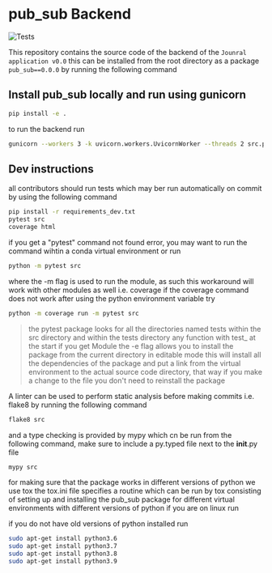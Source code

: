 # pub_sub Backend

![Tests](https://github.com/kesler20/test_backend/actions/workflows/python-app.yml/badge.svg)

This repository contains the source code of the backend of the `Jounral application v0.0`
this can be installed from the root directory as a package `pub_sub==0.0.0` by running the following command

## Install pub_sub locally and run using gunicorn

```bash
pip install -e .
```

to run the backend run

```bash
gunicorn --workers 3 -k uvicorn.workers.UvicornWorker --threads 2 src.pub_sub.main:app
```

## Dev instructions

all contributors should run tests which may ber run automatically on commit by using the following command

```bash
pip install -r requirements_dev.txt
pytest src
coverage html
```

if you get a "pytest" command not found error, you may want to run the command wihtin a conda virtual environment or run

```bash
python -m pytest src
```

where the -m flag is used to run the module, as such this workaround will work with other modules as well i.e. coverage
if the coverage command does not work after using the python environment variable
try

```bash
python -m coverage run -m pytest src
```

> the pytest package looks for all the directories named tests within the src directory and within the tests directory any function with test\_ at the start
> if you get Module
> the -e flag allows you to install the package from the current directory in editable mode
> this will install all the dependencies of the package and put a link from the virtual environment to the actual source code directory, that way if you make a change to the file you don't need to reinstall the package

A linter can be used to perform static analysis before making commits i.e. flake8
by running the following command

```bash
flake8 src
```

and a type checking is provided by mypy which cn be run from the following command, make sure to include a py.typed file next to the **init**.py file

```bash
mypy src
```

for making sure that the package works in different versions of python we use tox
the tox.ini file specifies a routine which can be run by tox consisting of setting up and installing
the pub_sub package for different virtual environments with different versions of python
if you are on linux run

if you do not have old versions of python installed run

```bash
sudo apt-get install python3.6
sudo apt-get install python3.7
sudo apt-get install python3.8
sudo apt-get install python3.9
```
